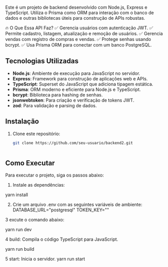 

Este é um projeto de backend desenvolvido com Node.js, Express e TypeScript. Utiliza o Prisma como ORM para interação com o banco de dados e outras bibliotecas úteis para construção de APIs robustas.

🔥 O Que Essa API Faz?
✅ Gerencia usuários com autenticação JWT.
✅ Permite cadastro, listagem, atualização e remoção de usuários.
✅ Gerencia vendas com registro de compras e vendas.
✅ Protege senhas usando bcrypt.
✅ Usa Prisma ORM para conectar com um banco PostgreSQL.

## Tecnologias Utilizadas

- **Node.js**: Ambiente de execução para JavaScript no servidor.
- **Express**: Framework para construção de aplicações web e APIs.
- **TypeScript**: Superset do JavaScript que adiciona tipagem estática.
- **Prisma**: ORM moderno e eficiente para Node.js e TypeScript.
- **bcrypt**: Biblioteca para hashing de senhas.
- **jsonwebtoken**: Para criação e verificação de tokens JWT.
- **zod**: Para validação e parsing de dados.

## Instalação

1. Clone este repositório:

   ```bash
   git clone https://github.com/seu-usuario/backend2.git



## Como Executar
Para executar o projeto, siga os passos abaixo:

1. Instale as dependências:

yarn install

2. Crie um arquivo .env com as seguintes variáveis de ambiente:
DATABASE_URL="postgresql"
TOKEN_KEY=""

3 excute o comando abaixo:

yarn run dev

4 build: Compila o código TypeScript para JavaScript.


yarn run build

5 start: Inicia o servidor.
yarn run start
